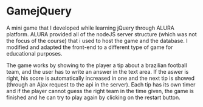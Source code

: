 # GamejQuery
A mini game that I developed while learning jQuery through ALURA platform. 
ALURA provided all of the nodeJS server structure (which was not the focus of the course) that i used to host the game and the database.
I modified and adapted the front-end to a different type of game for educational purposes.

The game works by showing to the player a tip about a brazilian football team, and the user has to write an answer in the text area. If the aswer is right, his score is automatically increased in one and the next tip is showed (through an Ajax request to the api in the server). Each tip has its own timer and if the player cannot guess the right team in the time given, the game is finished and he can try to play again by clicking on the restart button.

